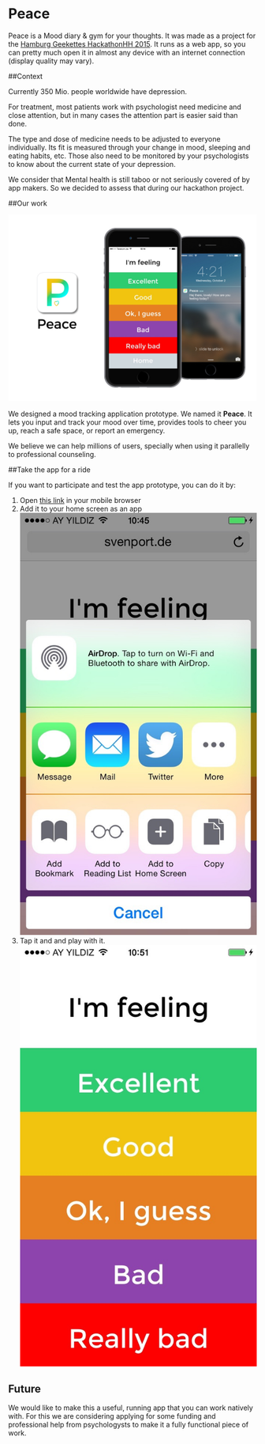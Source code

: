 # Peace

Peace is a Mood diary &amp; gym for your thoughts. It was made as a project for the [Hamburg Geekettes HackathonHH 2015](http://hamburg-hackathon.de/hackathon). It runs as a web app, so you can pretty much open it in almost any device with an internet connection (display quality may vary). 

##Context

Currently 350 Mio. people worldwide have depression.
 
For treatment, most patients work with psychologist need medicine and close attention, but in many cases the attention part is easier said than done. 

The type and dose of medicine needs to be adjusted to everyone individually. Its fit is measured through your change in mood, sleeping and eating habits, etc. Those also need to be monitored by your psychologists to know about the current state of your depression. 

We consider that Mental health is still taboo or not seriously covered of by app makers. So we decided to assess that during our hackathon project.

##Our work
 
![Cover Image of Peace](https://github.com/svenport/peace/blob/master/screengrabs/cover.jpg)

We designed a mood tracking application prototype. We named it **Peace**. It lets you input and track your mood over time, provides tools to cheer you up, reach a safe space, or report an emergency. 

We believe we can help millions of users, specially when using it parallelly to professional counseling.

##Take the app for a ride

If you want to participate and test the app prototype, you can do it by:

1. Open [this link](http://svenport.de/peace/peace.php) in your mobile browser
2. Add it to your home screen as an app 
![Add as app](https://github.com/svenport/peace/blob/master/screengrabs/grab.jpg)
3. Tap it and and play with it.
![Playtime](https://github.com/svenport/peace/blob/master/screengrabs/app.jpg)

## Future
We would like to make this a useful, running app that you can work natively with. For this we are considering applying for some funding and professional help from psychologysts to make it a fully functional piece of work.

